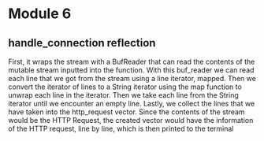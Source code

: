 # Module 6


## handle_connection reflection


First, it wraps the stream with a BufReader that can read the contents of the mutable stream inputted into the function. With this buf_reader we can read each line that we got from the stream using a line iterator, mapped. Then we convert the iterator of lines to a String iterator using the map function to unwrap each line in the iterator. Then we take each line from the String iterator until we encounter an empty line. Lastly, we collect the lines that we have taken into the http_request vector. Since the contents of the stream would be the HTTP Request, the created vector would have the information of the HTTP request, line by line, which is then printed to the terminal
